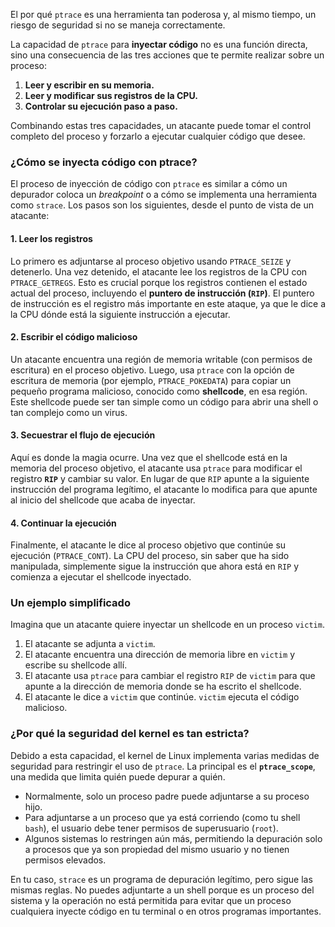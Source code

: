 El por qué `ptrace` es una herramienta tan poderosa y, al mismo tiempo, un riesgo de seguridad si no se maneja correctamente.

La capacidad de `ptrace` para **inyectar código** no es una función directa, sino una consecuencia de las tres acciones que te permite realizar sobre un proceso:

1.  **Leer y escribir en su memoria.**
2.  **Leer y modificar sus registros de la CPU.**
3.  **Controlar su ejecución paso a paso.**

Combinando estas tres capacidades, un atacante puede tomar el control completo del proceso y forzarlo a ejecutar cualquier código que desee.

### ¿Cómo se inyecta código con ptrace?

El proceso de inyección de código con `ptrace` es similar a cómo un depurador coloca un *breakpoint* o a cómo se implementa una herramienta como `strace`. Los pasos son los siguientes, desde el punto de vista de un atacante:

#### 1. Leer los registros
Lo primero es adjuntarse al proceso objetivo usando `PTRACE_SEIZE` y detenerlo. Una vez detenido, el atacante lee los registros de la CPU con `PTRACE_GETREGS`.  Esto es crucial porque los registros contienen el estado actual del proceso, incluyendo el **puntero de instrucción (`RIP`)**. El puntero de instrucción es el registro más importante en este ataque, ya que le dice a la CPU dónde está la siguiente instrucción a ejecutar.

#### 2. Escribir el código malicioso
Un atacante encuentra una región de memoria writable (con permisos de escritura) en el proceso objetivo. Luego, usa `ptrace` con la opción de escritura de memoria (por ejemplo, `PTRACE_POKEDATA`) para copiar un pequeño programa malicioso, conocido como **shellcode**, en esa región. Este shellcode puede ser tan simple como un código para abrir una shell o tan complejo como un virus.

#### 3. Secuestrar el flujo de ejecución
Aquí es donde la magia ocurre. Una vez que el shellcode está en la memoria del proceso objetivo, el atacante usa `ptrace` para modificar el registro **`RIP`** y cambiar su valor. En lugar de que `RIP` apunte a la siguiente instrucción del programa legítimo, el atacante lo modifica para que apunte al inicio del shellcode que acaba de inyectar.

#### 4. Continuar la ejecución
Finalmente, el atacante le dice al proceso objetivo que continúe su ejecución (`PTRACE_CONT`). La CPU del proceso, sin saber que ha sido manipulada, simplemente sigue la instrucción que ahora está en `RIP` y comienza a ejecutar el shellcode inyectado.

### Un ejemplo simplificado

Imagina que un atacante quiere inyectar un shellcode en un proceso `victim`.
1.  El atacante se adjunta a `victim`.
2.  El atacante encuentra una dirección de memoria libre en `victim` y escribe su shellcode allí.
3.  El atacante usa `ptrace` para cambiar el registro `RIP` de `victim` para que apunte a la dirección de memoria donde se ha escrito el shellcode.
4.  El atacante le dice a `victim` que continúe. `victim` ejecuta el código malicioso.

### ¿Por qué la seguridad del kernel es tan estricta?

Debido a esta capacidad, el kernel de Linux implementa varias medidas de seguridad para restringir el uso de `ptrace`. La principal es el **`ptrace_scope`**, una medida que limita quién puede depurar a quién.

* Normalmente, solo un proceso padre puede adjuntarse a su proceso hijo.
* Para adjuntarse a un proceso que ya está corriendo (como tu shell `bash`), el usuario debe tener permisos de superusuario (`root`).
* Algunos sistemas lo restringen aún más, permitiendo la depuración solo a procesos que ya son propiedad del mismo usuario y no tienen permisos elevados.

En tu caso, `strace` es un programa de depuración legítimo, pero sigue las mismas reglas. No puedes adjuntarte a un shell porque es un proceso del sistema y la operación no está permitida para evitar que un proceso cualquiera inyecte código en tu terminal o en otros programas importantes.